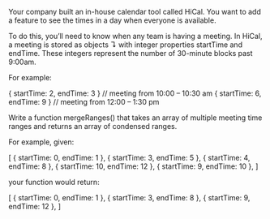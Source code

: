 Your company built an in-house calendar tool called HiCal. You want to add a feature to see the times in a day when everyone is available.

To do this, you’ll need to know when any team is having a meeting. In HiCal, a meeting is stored as objects ↴ with integer properties startTime and endTime. These integers represent the number of 30-minute blocks past 9:00am.

For example:

{ startTime: 2, endTime: 3 } // meeting from 10:00 – 10:30 am
{ startTime: 6, endTime: 9 } // meeting from 12:00 – 1:30 pm

Write a function mergeRanges() that takes an array of multiple meeting time ranges and returns an array of condensed ranges.

For example, given:

[
{ startTime: 0, endTime: 1 },
{ startTime: 3, endTime: 5 },
{ startTime: 4, endTime: 8 },
{ startTime: 10, endTime: 12 },
{ startTime: 9, endTime: 10 },
]

your function would return:

[
{ startTime: 0, endTime: 1 },
{ startTime: 3, endTime: 8 },
{ startTime: 9, endTime: 12 },
]
